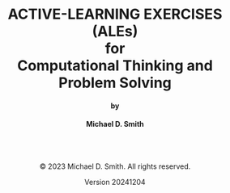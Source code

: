<br/>
<br/>

<h1 style="text-align: center;">
ACTIVE-LEARNING EXERCISES (ALEs)<br/>
for<br/>
Computational Thinking and<br/>
Problem Solving
</h1>

<h4 style="text-align: center;">
by
</h4>

<h4 style="text-align: center;">
Michael D. Smith
</h4>

<br/>
<br/>

<p style="text-align: center;">
© 2023 Michael D. Smith. All rights reserved.
</p>

<p style="text-align: center;">
Version 20241204
</p>

